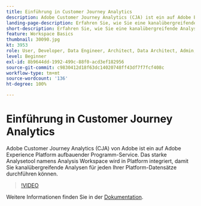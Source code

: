 ```yaml
---
title: Einführung in Customer Journey Analytics
description: Adobe Customer Journey Analytics (CJA) ist ein auf Adobe Experience Platform aufbauender Programm-Service. Das starke Analysetool namens Analysis Workspace wird in Platform integriert, damit Sie kanalübergreifende Analysen für jeden Ihrer Platform-Datensätze durchführen können.
landing-page-description: Erfahren Sie, wie Sie eine kanalübergreifende Analyse für einen Ihrer Experience Platform-Datensätze durchführen.
short-description: Erfahren Sie, wie Sie eine kanalübergreifende Analyse für einen Ihrer Experience Platform-Datensätze durchführen.
feature: Workspace Basics
thumbnail: 30090.jpg
kt: 3953
role: User, Developer, Data Engineer, Architect, Data Architect, Admin, Leader
level: Beginner
exl-id: 8b9644dd-1992-499c-88f0-acd3ef182956
source-git-commit: c9830412d18f63dc14020748ff43df7f7fcf408c
workflow-type: tm+mt
source-wordcount: '136'
ht-degree: 100%

---
```


# Einführung in Customer Journey Analytics

Adobe Customer Journey Analytics (CJA) von Adobe ist ein auf Adobe Experience Platform aufbauender Programm-Service. Das starke Analysetool namens Analysis Workspace wird in Platform integriert, damit Sie kanalübergreifende Analysen für jeden Ihrer Platform-Datensätze durchführen können.

>[!VIDEO](https://video.tv.adobe.com/v/30090/?quality=12&learn=on)

Weitere Informationen finden Sie in der [Dokumentation](https://experienceleague.adobe.com/docs/analytics-platform/using/cja-landing.html?lang=de).
